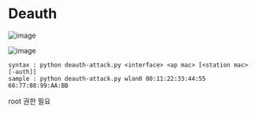 # Deauth
![image](https://user-images.githubusercontent.com/108601508/215270278-00bb3fcd-6c80-44bb-bada-178f9d954236.png)

![image](https://user-images.githubusercontent.com/108601508/215270577-b9177402-c425-49b9-8ed6-bdfad7cd6a8b.png)

```
syntax : python deauth-attack.py <interface> <ap mac> [<station mac> [-auth]]
sample : python deauth-attack.py wlan0 00:11:22:33:44:55 66:77:88:99:AA:BB
```

root 권한 필요
